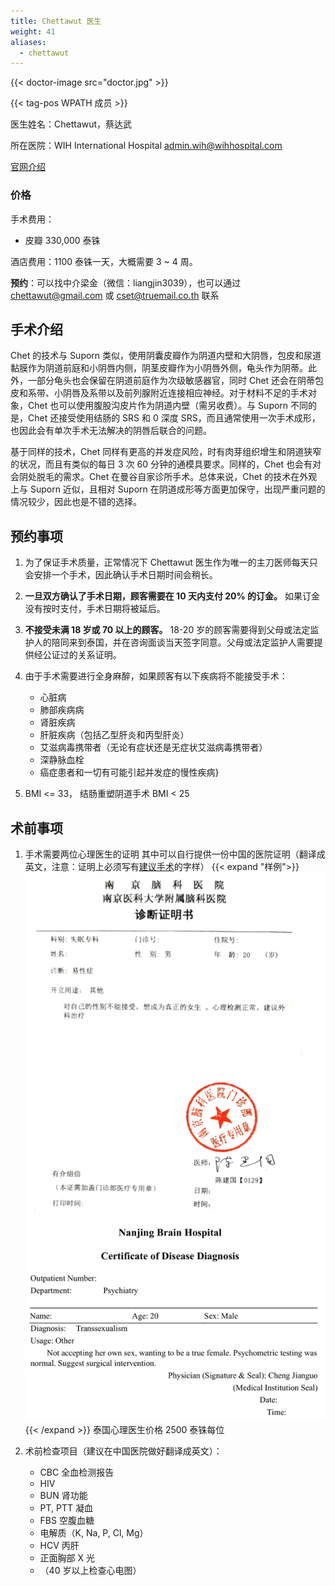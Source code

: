```yaml
---
title: Chettawut 医生
weight: 41
aliases:
  - chettawut
---
```


{{< doctor-image src="doctor.jpg" >}}

{{< tag-pos WPATH 成员 >}}

医生姓名：Chettawut，蔡达武

所在医院：WIH International Hospital <admin.wih@wihhospital.com>

[官网介绍](http://www.chet-plasticsurgery.com/zh-hans/性别重置手术/)

### 价格

手术费用：
- 皮瓣 330,000 泰铢

酒店费用：1100 泰铢一天，大概需要 3 ~ 4 周。

**预约**：可以找中介梁金（微信：liangjin3039），也可以通过 <chettawut@gmail.com> 或 <cset@truemail.co.th> 联系
## 手术介绍

Chet 的技术与 Suporn 类似，使用阴囊皮瓣作为阴道内壁和大阴唇，包皮和尿道黏膜作为阴道前庭和小阴唇内侧，阴茎皮瓣作为小阴唇外侧，龟头作为阴蒂。此外，一部分龟头也会保留在阴道前庭作为次级敏感器官，同时 Chet 还会在阴蒂包皮和系带、小阴唇及系带以及前列腺附近连接相应神经。对于材料不足的手术对象，Chet 也可以使用腹股沟皮片作为阴道内壁（需另收费）。与 Suporn 不同的是，Chet 还接受使用结肠的 SRS 和 0 深度 SRS，而且通常使用一次手术成形，也因此会有单次手术无法解决的阴唇后联合的问题。

基于同样的技术，Chet 同样有更高的并发症风险，时有肉芽组织增生和阴道狭窄的状况，而且有类似的每日 3 次 60 分钟的通模具要求。同样的，Chet 也会有对会阴处脱毛的需求。Chet 在曼谷自家诊所手术。总体来说，Chet 的技术在外观上与 Suporn 近似，且相对 Suporn 在阴道成形等方面更加保守，出现严重问题的情况较少，因此也是不错的选择。

## 预约事项

1.  为了保证手术质量，正常情况下 Chettawut 医生作为唯一的主刀医师每天只会安排一个手术，因此确认手术日期时间会稍长。

1.  **一旦双方确认了手术日期，顾客需要在 10 天内支付 20% 的订金。** 如果订金没有按时支付，手术日期将被延后。

1.  **不接受未满 18 岁或 70 以上的顾客。** 18-20 岁的顾客需要得到父母或法定监护人的陪同来到泰国，并在咨询面谈当天签字同意。父母或法定监护人需要提供经公证过的关系证明。

1.  由于手术需要进行全身麻醉，如果顾客有以下疾病将不能接受手术：
    - 心脏病
    - 肺部疾病病
    - 肾脏疾病
    - 肝脏疾病（包括乙型肝炎和丙型肝炎）
    - 艾滋病毒携带者（无论有症状还是无症状艾滋病毒携带者）
    - 深静脉血栓
    - 癌症患者和一切有可能引起并发症的慢性疾病}

1. BMI <= 33， 结肠重塑阴道手术 BMI < 25

## 术前事项

1.  手术需要两位心理医生的证明
    其中可以自行提供一份中国的医院证明（翻译成英文，注意：证明上必须写有<u>建议手术</u>的字样）
    {{< expand "样例">}}
![](diagnosis.png)
{{< /expand >}}
    泰国心理医生价格 2500 泰铢每位

1.  术前检查项目（建议在中国医院做好翻译成英文）：
    - CBC 全血检测报告
    - HIV
    - BUN  肾功能
    - PT, PTT 凝血
    - FBS 空腹血糖
    - 电解质（K, Na, P, Cl, Mg）
    - HCV 丙肝
    - 正面胸部 X 光
    - （40 岁以上检查心电图）